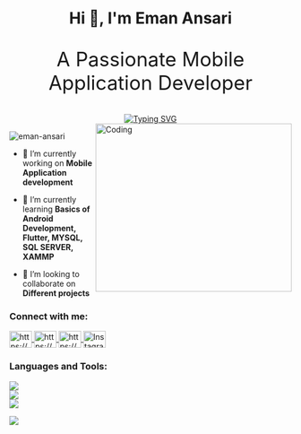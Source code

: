<h1 align="center">Hi 👋, I'm Eman Ansari</h1>

<div align="center">
  <p style="font-size: 2.5em; animation: fadeInUp 1s ease-in-out;">A Passionate Mobile Application Developer</p>
  <a href="https://git.io/typing-svg"><img src="https://readme-typing-svg.demolab.com?font=Fira+Code&size=19&pause=1000&center=true&random=false&width=435&lines=Flutter+Developer+%7C+Android+Developer;Mobile+Application+Developer" alt="Typing SVG" /></a>
</div>

<img align="right" alt="Coding"  height="300" width="350" src="https://cdn.dribbble.com/users/330915/screenshots/3587000/10_coding_dribbble.gif">

<p align="left"> <img src="https://komarev.com/ghpvc/?username=eman-ansari&label=Profile%20views&color=0e75b6&style=flat" alt="eman-ansari" /> </p>

- 🔭 I’m currently working on **Mobile Application development**

- 🌱 I’m currently learning **Basics of Android Development, Flutter, MYSQL, SQL SERVER, XAMMP**

- 👯 I’m looking to collaborate on **Different projects**

<div align="center">
  <h3 style="animation: fadeInUp 3s ease-in-out; animation-delay: 3s;" align="left">Connect with me:</h3>
  <p align="left">
    <a href="https://www.linkedin.com/in/eman-ansari-0b127b247/" target="blank">
      <img align="center" src="https://raw.githubusercontent.com/rahuldkjain/github-profile-readme-generator/master/src/images/icons/Social/linked-in-alt.svg" alt="https://www.linkedin.com/in/eman-ansari-0b127b247/" height="30" width="40" />
    </a>
    <a href="https://www.facebook.com/people/Eman-Ansari/pfbid0qiKTEnQFbr7MCYAYuqZd26MD36pRWSnaUxLatTSEfH2hZWTJEypM6iF6gqXGkMual/?mibextid=ZbWKwL" target="blank">
      <img align="center" src="https://raw.githubusercontent.com/rahuldkjain/github-profile-readme-generator/master/src/images/icons/Social/facebook.svg" alt="https://www.facebook.com/people/Eman-Ansari/pfbid0qiKTEnQFbr7MCYAYuqZd26MD36pRWSnaUxLatTSEfH2hZWTJEypM6iF6gqXGkMual/?mibextid=ZbWKwL" height="30" width="40" />
    </a>
    <a href="https://www.youtube.com/channel/UC3_MBSoQiQKjGvllHeqxl-w" target="blank">
      <img align="center" src="https://raw.githubusercontent.com/rahuldkjain/github-profile-readme-generator/master/src/images/icons/Social/youtube.svg" alt="https://www.youtube.com/channel/UC3_MBSoQiQKjGvllHeqxl-w" height="30" width="40" />
    </a>
     <a href="https://www.instagram.com/emanansari._/" target="_blank">
    <img align="center" src="https://raw.githubusercontent.com/rahuldkjain/github-profile-readme-generator/master/src/images/icons/Social/instagram.svg" alt="Instagram" height="30" width="40"/>
     </a>

  </p>
</div>

<h3 align="left">Languages and Tools:</h3>
<!-- ... (your languages and tools section) ... -->

![](https://github-readme-stats.vercel.app/api?username=eman-ansari&theme=dark&hide_border=false&include_all_commits=false&count_private=false)<br/>
![](https://github-readme-streak-stats.herokuapp.com/?user=eman-ansari&theme=dark&hide_border=false)<br/>
![](https://github-readme-stats.vercel.app/api/top-langs/?username=eman-ansari&theme=dark&hide_border=false&include_all_commits=false&count_private=false&layout=compact)



![](https://quotes-github-readme.vercel.app/api?type=horizontal&theme=radical)


